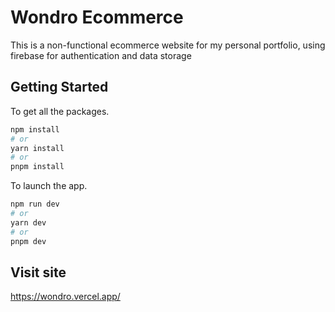 # Wondro Ecommerce
This is a non-functional ecommerce website for my personal portfolio, using firebase for authentication and data storage

## Getting Started
To get all the packages.
```bash
npm install
# or
yarn install
# or
pnpm install
```
To launch the app.
```bash
npm run dev
# or
yarn dev
# or
pnpm dev
```
## Visit site
https://wondro.vercel.app/